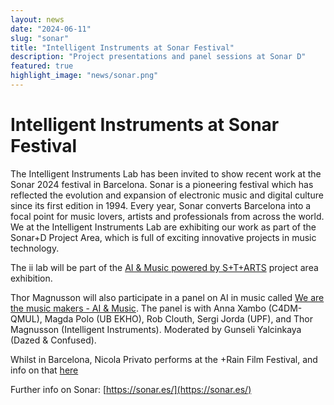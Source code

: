 ```yaml
---
layout: news
date: "2024-06-11"
slug: "sonar"
title: "Intelligent Instruments at Sonar Festival"
description: "Project presentations and panel sessions at Sonar D"
featured: true
highlight_image: "news/sonar.png"
---
```


# Intelligent Instruments at Sonar Festival

The Intelligent Instruments Lab has been invited to show recent work at the Sonar 2024 festival in Barcelona. Sonar is a pioneering festival which has reflected the evolution and expansion of electronic music and digital culture since its first edition in 1994. Every year, Sonar converts Barcelona into a focal point for music lovers, artists and professionals from across the world. We at the Intelligent Instruments Lab are exhibiting our work as part of the Sonar+D Project Area, which is full of exciting innovative projects in music technology. 

The ii lab will be part of the <a href="https://sonar.es/en/activity/project-area">AI & Music powered by S+T+ARTS</a> project area exhibition.

Thor Magnusson will also participate in a panel on AI in music called <a href="https://sonar.es/es/actividad/we-are-the-music-makers-ai-and-music-forum">We are the music makers - AI & Music</a>. The panel is with Anna Xambo (C4DM-QMUL), Magda Polo (UB EKHO), Rob Clouth, Sergi Jorda (UPF), and Thor Magnusson (Intelligent Instruments). Moderated by Gunseli Yalcinkaya (Dazed & Confused).

Whilst in Barcelona, Nicola Privato performs at the +Rain Film Festival, and info on that [here](https://www.upf.edu/es/web/rainfilmfest/participants-2024/-/asset_publisher/3l5C5u5Q3x4G/content/nicola.privato/maximized)


Further info on Sonar: [https://sonar.es/](https://sonar.es/)